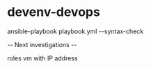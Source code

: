 # devenv-devops
ansible-playbook playbook.yml --syntax-check

-- Next investigations --

roles
vm with IP address


<!-- 07.10.2015 22:29:55.087 *INFO* [pool-6-thread-1] com.adobe.granite.repository Service [3254] ServiceEvent REGISTERED
07.10.2015 22:29:55.100 *INFO* [pool-6-thread-1] com.adobe.granite.repository Service [3255] ServiceEvent REGISTERED
07.10.2015 22:29:55.139 *INFO* [pool-6-thread-1] com.adobe.granite.repository Service [3256] ServiceEvent REGISTERED
07.10.2015 22:29:55.196 *INFO* [pool-6-thread-1] com.adobe.granite.repository Service [3257] ServiceEvent REGISTERED
07.10.2015 22:29:55.206 *INFO* [pool-6-thread-1] com.adobe.granite.repository Service [3258] ServiceEvent REGISTERED -->

